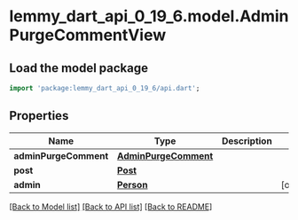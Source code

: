 # lemmy_dart_api_0_19_6.model.AdminPurgeCommentView

## Load the model package
```dart
import 'package:lemmy_dart_api_0_19_6/api.dart';
```

## Properties
Name | Type | Description | Notes
------------ | ------------- | ------------- | -------------
**adminPurgeComment** | [**AdminPurgeComment**](AdminPurgeComment.md) |  | 
**post** | [**Post**](Post.md) |  | 
**admin** | [**Person**](Person.md) |  | [optional] 

[[Back to Model list]](../README.md#documentation-for-models) [[Back to API list]](../README.md#documentation-for-api-endpoints) [[Back to README]](../README.md)


